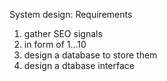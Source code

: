 System design:
Requirements
1. gather SEO signals
2. in form of 1...10
3. design a database to store them
4. design a dtabase interface
